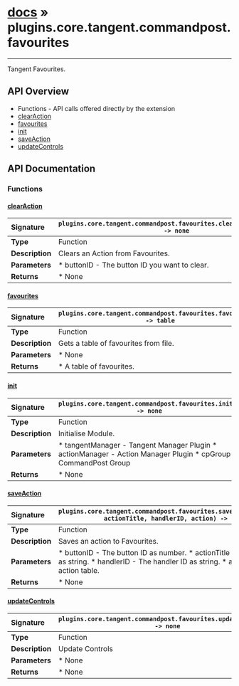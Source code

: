 # [docs](index.md) » plugins.core.tangent.commandpost.favourites
---

Tangent Favourites.

## API Overview
* Functions - API calls offered directly by the extension
 * [clearAction](#clearaction)
 * [favourites](#favourites)
 * [init](#init)
 * [saveAction](#saveaction)
 * [updateControls](#updatecontrols)

## API Documentation

### Functions

#### [clearAction](#clearaction)
| <span style="float: left;">**Signature**</span> | <span style="float: left;">`plugins.core.tangent.commandpost.favourites.clearAction(buttonID) -> none` </span>                                                          |
| -----------------------------------------------------|---------------------------------------------------------------------------------------------------------|
| **Type**                                             | Function                                                                                         |
| **Description**                                      | Clears an Action from Favourites.                                                                                         |
| **Parameters**                                       |  * buttonID - The button ID you want to clear.                                       |
| **Returns**                                          |  * None                                                |

#### [favourites](#favourites)
| <span style="float: left;">**Signature**</span> | <span style="float: left;">`plugins.core.tangent.commandpost.favourites.favourites() -> table` </span>                                                          |
| -----------------------------------------------------|---------------------------------------------------------------------------------------------------------|
| **Type**                                             | Function                                                                                         |
| **Description**                                      | Gets a table of favourites from file.                                                                                         |
| **Parameters**                                       |  * None                                       |
| **Returns**                                          |  * A table of favourites.                                                |

#### [init](#init)
| <span style="float: left;">**Signature**</span> | <span style="float: left;">`plugins.core.tangent.commandpost.favourites.init() -> none` </span>                                                          |
| -----------------------------------------------------|---------------------------------------------------------------------------------------------------------|
| **Type**                                             | Function                                                                                         |
| **Description**                                      | Initialise Module.                                                                                         |
| **Parameters**                                       |  * tangentManager - Tangent Manager Plugin * actionManager - Action Manager Plugin * cpGroup - CommandPost Group                                       |
| **Returns**                                          |  * None                                                |

#### [saveAction](#saveaction)
| <span style="float: left;">**Signature**</span> | <span style="float: left;">`plugins.core.tangent.commandpost.favourites.saveAction(buttonID, actionTitle, handlerID, action) -> none` </span>                                                          |
| -----------------------------------------------------|---------------------------------------------------------------------------------------------------------|
| **Type**                                             | Function                                                                                         |
| **Description**                                      | Saves an action to Favourites.                                                                                         |
| **Parameters**                                       |  * buttonID - The button ID as number. * actionTitle - The action title as string. * handlerID - The handler ID as string. * action - The action table.                                       |
| **Returns**                                          |  * None                                                |

#### [updateControls](#updatecontrols)
| <span style="float: left;">**Signature**</span> | <span style="float: left;">`plugins.core.tangent.commandpost.favourites.updateControls() -> none` </span>                                                          |
| -----------------------------------------------------|---------------------------------------------------------------------------------------------------------|
| **Type**                                             | Function                                                                                         |
| **Description**                                      | Update Controls                                                                                         |
| **Parameters**                                       |  * None                                       |
| **Returns**                                          |  * None                                                |

